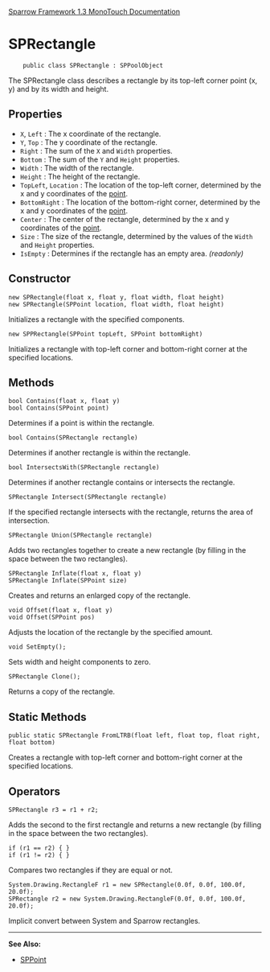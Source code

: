 [Sparrow Framework 1.3 MonoTouch Documentation](../index.md) 
# SPRectangle

		public class SPRectangle : SPPoolObject

The SPRectangle class describes a rectangle by its top-left corner point (x, y) and by its width and height.

## Properties

- `X`, `Left` : The x coordinate of the rectangle.
- `Y`, `Top` : The y coordinate of the rectangle.
- `Right` : The sum of the `X` and `Width` properties.
- `Bottom` : The sum of the `Y` and `Height` properties.
- `Width` : The width of the rectangle.
- `Height` : The height of the rectangle.
- `TopLeft`, `Location` : The location of the top-left corner, determined by the x and y coordinates of the [point](SPPoint.md).
- `BottomRight` : The location of the bottom-right corner, determined by the x and y coordinates of the [point](SPPoint.md).
- `Center` : The center of the rectangle, determined by the x and y coordinates of the [point](SPPoint.md).
- `Size` : The size of the rectangle, determined by the values of the `Width` and `Height` properties.
- `IsEmpty` : Determines if the rectangle has an empty area. *(readonly)*

## Constructor

	new SPRectangle(float x, float y, float width, float height)
	new SPRectangle(SPPoint location, float width, float height)

Initializes a rectangle with the specified components.

	new SPPRectangle(SPPoint topLeft, SPPoint bottomRight)

Initializes a rectangle with top-left corner and bottom-right corner at the specified locations.

## Methods

	bool Contains(float x, float y)
	bool Contains(SPPoint point)

Determines if a point is within the rectangle.
		
	bool Contains(SPRectangle rectangle)

Determines if another rectangle is within the rectangle.
		
	bool IntersectsWith(SPRectangle rectangle)

Determines if another rectangle contains or intersects the rectangle.
		
	SPRectangle Intersect(SPRectangle rectangle)

If the specified rectangle intersects with the rectangle, returns the area of intersection.

	SPRectangle Union(SPRectangle rectangle)
		
Adds two rectangles together to create a new rectangle (by filling in the space between the two rectangles).

	SPRectangle Inflate(float x, float y)
	SPRectangle Inflate(SPPoint size)
	
Creates and returns an enlarged copy of the rectangle. 

	void Offset(float x, float y)
	void Offset(SPPoint pos)

Adjusts the location of the rectangle by the specified amount. 

	void SetEmpty();

Sets width and height components to zero.		

	SPRectangle Clone();
	
Returns a copy of the rectangle.

## Static Methods

	public static SPRectangle FromLTRB(float left, float top, float right, float bottom)
	
Creates a rectangle with top-left corner and bottom-right corner at the specified locations.
		
## Operators

	SPRectangle r3 = r1 + r2;
	
Adds the second to the first rectangle and returns a new rectangle (by filling in the space between the two rectangles).

	if (r1 == r2) { }
	if (r1 != r2) { }           
	
Compares two rectangles if they are equal or not.

	System.Drawing.RectangleF r1 = new SPRectangle(0.0f, 0.0f, 100.0f, 20.0f);
	SPRectangle r2 = new System.Drawing.RectangleF(0.0f, 0.0f, 100.0f, 20.0f);
	
Implicit convert between System and Sparrow rectangles. 

---

**See Also:**

 - [SPPoint](SPPoint.md)
